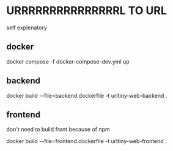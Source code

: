# URRRRRRRRRRRRRRRL TO URL

self explenatory


## docker

docker compose -f docker-compose-dev.yml up

## backend

docker build --file=backend.dockerfile  -t urltiny-web-backend .

## frontend

don't need to build front because of npm

docker build --file=frontend.dockerfile  -t urltiny-web-frontend .
